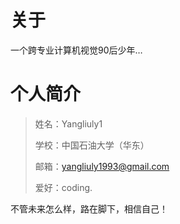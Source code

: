 # 关于

一个跨专业计算机视觉90后少年…

<!--more-->

# 个人简介

> 姓名：Yangliuly1
>
> 学校：中国石油大学（华东）
>
> 邮箱：yangliuly1993@gmail.com
>
> 爱好：coding.
>



不管未来怎么样，路在脚下，相信自己！


